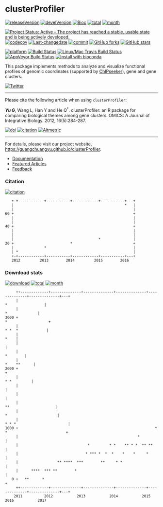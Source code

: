 clusterProfiler
===============

[![releaseVersion](https://img.shields.io/badge/release%20version-3.2.8-green.svg?style=flat)](https://bioconductor.org/packages/clusterProfiler) [![develVersion](https://img.shields.io/badge/devel%20version-3.3.4-green.svg?style=flat)](https://github.com/GuangchuangYu/clusterProfiler) [![Bioc](http://www.bioconductor.org/shields/years-in-bioc/clusterProfiler.svg)](https://www.bioconductor.org/packages/devel/bioc/html/clusterProfiler.html#since) [![total](https://img.shields.io/badge/downloads-62114/total-blue.svg?style=flat)](https://bioconductor.org/packages/stats/bioc/clusterProfiler) [![month](https://img.shields.io/badge/downloads-2714/month-blue.svg?style=flat)](https://bioconductor.org/packages/stats/bioc/clusterProfiler)

[![Project Status: Active - The project has reached a stable, usable state and is being actively developed.](http://www.repostatus.org/badges/latest/active.svg)](http://www.repostatus.org/#active) [![codecov](https://codecov.io/gh/GuangchuangYu/clusterProfiler/branch/master/graph/badge.svg)](https://codecov.io/gh/GuangchuangYu/clusterProfiler/) [![Last-changedate](https://img.shields.io/badge/last%20change-2016--12--11-green.svg)](https://github.com/GuangchuangYu/clusterProfiler/commits/master) [![commit](http://www.bioconductor.org/shields/commits/bioc/clusterProfiler.svg)](https://www.bioconductor.org/packages/devel/bioc/html/clusterProfiler.html#svn_source) [![GitHub forks](https://img.shields.io/github/forks/GuangchuangYu/clusterProfiler.svg)](https://github.com/GuangchuangYu/clusterProfiler/network) [![GitHub stars](https://img.shields.io/github/stars/GuangchuangYu/clusterProfiler.svg)](https://github.com/GuangchuangYu/clusterProfiler/stargazers)

[![platform](http://www.bioconductor.org/shields/availability/devel/clusterProfiler.svg)](https://www.bioconductor.org/packages/devel/bioc/html/clusterProfiler.html#archives) [![Build Status](http://www.bioconductor.org/shields/build/devel/bioc/clusterProfiler.svg)](https://bioconductor.org/checkResults/devel/bioc-LATEST/clusterProfiler/) [![Linux/Mac Travis Build Status](https://img.shields.io/travis/GuangchuangYu/clusterProfiler/master.svg?label=Mac%20OSX%20%26%20Linux)](https://travis-ci.org/GuangchuangYu/clusterProfiler) [![AppVeyor Build Status](https://img.shields.io/appveyor/ci/Guangchuangyu/clusterProfiler/master.svg?label=Windows)](https://ci.appveyor.com/project/GuangchuangYu/clusterProfiler) [![install with bioconda](https://img.shields.io/badge/install%20with-bioconda-green.svg?style=flat)](http://bioconda.github.io/recipes/bioconductor-clusterprofiler/README.html)

This package implements methods to analyze and visualize functional profiles of genomic coordinates (supported by [ChIPseeker](http://www.bioconductor.org/packages/ChIPseeker)), gene and gene clusters.

[![Twitter](https://img.shields.io/twitter/url/https/github.com/GuangchuangYu/clusterProfiler.svg?style=social)](https://twitter.com/intent/tweet?hashtags=clusterProfiler&url=http://online.liebertpub.com/doi/abs/10.1089/omi.2011.0118&screen_name=guangchuangyu)

------------------------------------------------------------------------

Please cite the following article when using `clusterProfiler`:

***Yu G***, Wang L, Han Y and He Q<sup>\*</sup>. clusterProfiler: an R package for comparing biological themes among gene clusters. OMICS: A Journal of Integrative Biology. 2012, 16(5):284-287.

[![doi](https://img.shields.io/badge/doi-10.1089/omi.2011.0118-green.svg?style=flat)](http://dx.doi.org/10.1089/omi.2011.0118) [![citation](https://img.shields.io/badge/cited%20by-134-green.svg?style=flat)](https://scholar.google.com.hk/scholar?oi=bibs&hl=en&cites=2349076811020942117) [![Altmetric](https://img.shields.io/badge/Altmetric-22-green.svg?style=flat)](https://www.altmetric.com/details/681089)

------------------------------------------------------------------------

For details, please visit our project website, <https://guangchuangyu.github.io/clusterProfiler>.

-   [Documentation](https://guangchuangyu.github.io/clusterProfiler/documentation/)
-   [Featured Articles](https://guangchuangyu.github.io/clusterProfiler/featuredArticles/)
-   [Feedback](https://guangchuangyu.github.io/clusterProfiler/#feedback)

### Citation

[![citation](https://img.shields.io/badge/cited%20by-134-green.svg?style=flat)](https://scholar.google.com.hk/scholar?oi=bibs&hl=en&cites=2349076811020942117)

       +-+------------+-----------+------------+-----------+---+
       |                                                   *   |
       |                                                       |
    60 +                                                       +
       |                                                       |
       |                                                       |
    40 +                                                       +
       |                                                       |
       |                                                       |
       |                                       *               |
    20 +                          *                            +
       |              *                                        |
       | *                                                     |
       +-+------------+-----------+------------+-----------+---+
       2012         2013        2014         2015        2016   

### Download stats

[![download](http://www.bioconductor.org/shields/downloads/clusterProfiler.svg)](https://bioconductor.org/packages/stats/bioc/clusterProfiler) [![total](https://img.shields.io/badge/downloads-62114/total-blue.svg?style=flat)](https://bioconductor.org/packages/stats/bioc/clusterProfiler) [![month](https://img.shields.io/badge/downloads-2714/month-blue.svg?style=flat)](https://bioconductor.org/packages/stats/bioc/clusterProfiler)

         ++-------------+--------------+--------------+--------------+--------------+--------------+---+
         |                                                                           *                 |
         |                                                                              *              |
    3000 +                                                                         *                   +
         |                                                                          * *  *             |
         |                                                                                        *    |
         |                                                                                             |
         |                                                                                    *        |
         |                                                                                *    **      |
    2000 +                                                                                             +
         |                                                                                 * *         |
         |                                                                                             |
         |                                                                                             |
         |                                                                      **                     |
         |                                                                     *                       |
         |                                                                * * *                        |
    1000 +                                                               * *                           +
         |                                                       *                                     |
         |                                *         * *    ** * *  ** **                               |
         |                               * *** *  *  *    *    *     *                                 |
         |                  ** ****  ***        **     * *                                             |
         |      ****  *** **        *                                                                  |
       0 +   **      *                                                                                 +
         ++-------------+--------------+--------------+--------------+--------------+--------------+---+
        2011          2012           2013           2014           2015           2016           2017
